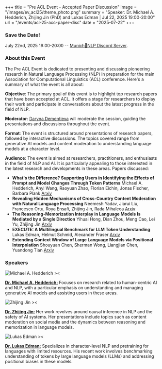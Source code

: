 +++
title = "Pre ACL Event - Accepted Paper Discussion"
image = "/images/ev_acl25/theme_photo.png"
summary = "Speaker: Dr. Michael A. Hedderich, Zhijing Jin (PhD) and Lukas Edman | Jul 22, 2025 19:00-20:00"
url = "/events/acl-25-acc-paper-disc"
date = "2025-07-22"
+++


### Save the Date!
July 22nd, 2025 19:00-20:00 -- [Munich🥨NLP Discord Server](https://discord.gg/qEcmhgGu43?event=1383134714818330826).



### About this Event

The Pre ACL Event is dedicated to presenting and discussing pioneering research in Natural Language Processing (NLP) in preparation for the main Association for Computational Linguistics (ACL) conference. Here's a summary of what the event is all about:

**Objective**: The primary goal of this event is to highlight top research papers that have been accepted at ACL. It offers a stage for researchers to display their work and participate in conversations about the latest progress in the field of NLP.

**Moderator**: [Daryna Dementieva](https://dardem.github.io/) will moderate the session, guiding the presentations and discussions throughout the event.

**Format**: The event is structured around presentations of research papers, followed by interactive discussions. The topics covered range from generative AI models and content moderation to understanding language models at a character level.

**Audience**: The event is aimed at researchers, practitioners, and enthusiasts in the field of NLP and AI. It is particularly appealing to those interested in the latest research and developments in these areas.
Papers discussed:

- **What's the Difference? Supporting Users in Identifying the Effects of Prompt and Model Changes Through Token Patterns**
  Michael A. Hedderich, Anyi Wang, Raoyuan Zhao, Florian Eichin, Jonas Fischer, Barbara Plank
  [Arxiv](https://arxiv.org/abs/2504.15815)
- **Revealing Hidden Mechanisms of Cross-Country Content Moderation with Natural Language Processing**
  Neemesh Yadav, Jiarui Liu, Francesco Ortu, Roya Ensafi, Zhijing Jin, Rada Mihalcea
  [Arxiv](https://arxiv.org/abs/2503.05280)
- **The Reasoning-Memorization Interplay in Language Models Is Mediated by a Single Direction**
  Yihuai Hong, Dian Zhou, Meng Cao, Lei Yu, Zhijing Jin
  [Arxiv](https://arxiv.org/abs/2503.23084)
- **EXECUTE: A Multilingual Benchmark for LLM Token Understanding**
  Lukas Edman, Helmut Schmid, Alexander Fraser
  [Arxiv](https://arxiv.org/abs/2505.17784)
- **Extending Context Window of Large Language Models via Positional Interpolation**
  Shouyuan Chen, Sherman Wong, Liangjian Chen, Yuandong Tian
  [Arxiv](https://arxiv.org/abs/2306.15595)



### Speakers

![Michael A. Hedderich ><](https://michael-hedderich.de/assets/img/IMG_5220_cut-out_circle_low-qual-1400.webp)

[**Dr. Michael A. Hedderich:**](https://michael-hedderich.de/) Focuses on research related to human-centric AI and NLP, with a particular emphasis on understanding and managing generative AI models and assisting users in these areas.


![Zhijing Jin ><](/images/ev_acl25/zhijing.jpg)

[**Dr. Zhijing Jin:**](https://zhijing-jin.com/home/) Her work revolves around causal inference in NLP and the safety of AI systems. Her presentations include topics such as content moderation on social media and the dynamics between reasoning and memorization in language models.


![Lukas Edman ><](https://avatars.githubusercontent.com/u/5771164?v=4)

[**Dr. Lukas Edman:**](https://leukas.github.io/) Specializes in character-level NLP and pretraining for languages with limited resources. His recent work involves benchmarking understanding of tokens by large language models (LLMs) and addressing positional biases in these models.
